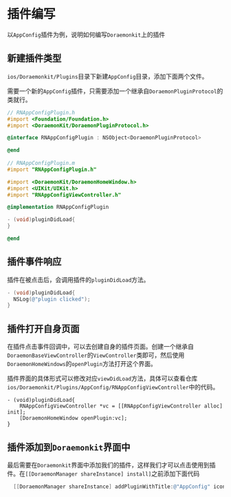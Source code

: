 # 插件编写

以`AppConfig`插件为例，说明如何编写`Doraemonkit`上的插件

## 新建插件类型

`ios/Doraemonkit/Plugins`目录下新建`AppConfig`目录，添加下面两个文件。

需要一个新的`AppConfig`插件，只需要添加一个继承自`DoraemonPluginProtocol`的类就行。

```objective-c
// RNAppConfigPlugin.h
#import <Foundation/Foundation.h>
#import <DoraemonKit/DoraemonPluginProtocol.h>

@interface RNAppConfigPlugin : NSObject<DoraemonPluginProtocol>

@end
  
// RNAppConfigPlugin.m
#import "RNAppConfigPlugin.h"

#import <DoraemonKit/DoraemonHomeWindow.h>
#import <UIKit/UIKit.h>
#import "RNAppConfigViewController.h"

@implementation RNAppConfigPlugin

- (void)pluginDidLoad{
}

@end
```

## 插件事件响应

插件在被点击后，会调用插件的`pluginDidLoad`方法。

```objective-c
- (void)pluginDidLoad{
  NSLog(@"plugin clicked");
}
```

## 插件打开自身页面

在插件点击事件回调中，可以去创建自身的插件页面。创建一个继承自`DoraemonBaseViewController`的`ViewController`类即可，然后使用`DoraemonHomeWindows`的`openPlugin`方法打开这个界面。

插件界面的具体形式可以修改对应`viewDidLoad`方法，具体可以查看仓库`ios/Doraemonkit/Plugins/AppConfig/RNAppConfigViewController`中的代码。

    - (void)pluginDidLoad{
        RNAppConfigViewController *vc = [[RNAppConfigViewController alloc] init];
        [DoraemonHomeWindow openPlugin:vc];
    }
## 插件添加到`Doraemonkit`界面中

最后需要在`Doraemonkit`界面中添加我们的插件，这样我们才可以点击使用到插件。在`[[DoraemonManager shareInstance] install]`之前添加下面代码

```objective-c
  [[DoraemonManager shareInstance] addPluginWithTitle:@"AppConfig" icon:@"doraemon_default" desc:@"App配置" pluginName:@"RNAppConfigPlugin" atModule:@"RNDevTool"];
```

